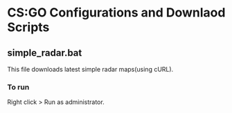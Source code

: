 # CS:GO Configurations and Downlaod Scripts
## simple_radar.bat
This file downloads latest simple radar maps(using cURL).
### To run
Right click > Run as administrator.
